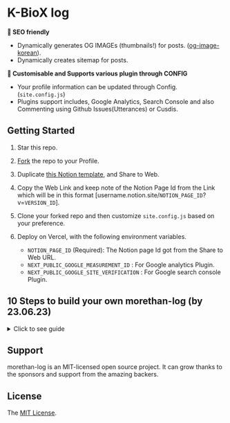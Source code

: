 # K-BioX log




**👀 SEO friendly**

- Dynamically generates OG IMAGEs (thumbnails!) for posts. ([og-image-korean](https://github.com/morethanmin/og-image-korean)).
- Dynamically creates sitemap for posts.

**🤖 Customisable and Supports various plugin through CONFIG**

- Your profile information can be updated through Config. (`site.config.js`)
- Plugins support includes, Google Analytics, Search Console and also Commenting using Github Issues(Utterances) or Cusdis.

## Getting Started

1. Star this repo.
2. [Fork](https://github.com/morethanmin/morethan-log/fork) the repo to your Profile.
3. Duplicate [this Notion template](https://quasar-season-ed5.notion.site/12c38b5f459d4eb9a759f92fba6cea36?v=2e7962408e3842b2a1a801bf3546edda), and Share to Web.
4. Copy the Web Link and keep note of the Notion Page Id from the Link which will be in this format [username.notion.site/`NOTION_PAGE_ID`?v=`VERSION_ID`].
5. Clone your forked repo and then customize `site.config.js` based on your preference.
6. Deploy on Vercel, with the following environment variables.

   - `NOTION_PAGE_ID` (Required): The Notion page Id got from the Share to Web URL.
   - `NEXT_PUBLIC_GOOGLE_MEASUREMENT_ID` : For Google analytics Plugin.
   - `NEXT_PUBLIC_GOOGLE_SITE_VERIFICATION` : For Google search console Plugin.

## 10 Steps to build your own morethan-log (by 23.06.23)

<details>
   <summary> Click to see guide </summary>
   
   0. Prepare Notion, Vercel account.

   1. ⭐ `Star` and `Fork` this repo.
   <img src='https://github.com/jhk0530/morethan-log/assets/6457691/b0421776-2bfe-42bc-ae31-d90206fd5789' width = '500'>
   <img src='https://github.com/jhk0530/morethan-log/assets/6457691/185a8e4c-4ae2-4a38-b6f4-dc2a06a45c28' width = '500'>

   2. As you `click` the [Notion template](https://quasar-season-ed5.notion.site/12c38b5f459d4eb9a759f92fba6cea36?v=2e7962408e3842b2a1a801bf3546edda), you will see this notion page in your browser. Click `Duplicate` button(복제 in image) in right top.
   <img src='https://github.com/jhk0530/morethan-log/assets/6457691/a5375429-28f0-4bba-a355-0d391cad58db' width = '500'>

   3. And you will see `notion page in notion app` in your account.
   <img src='https://github.com/jhk0530/morethan-log/assets/6457691/09af5533-43d9-48e5-95eb-dcac84c97c1f' width = '500'>

   4. Click `Share` and `Publish` in right top, and check web link. (Copy web link)
   <img src='https://github.com/jhk0530/morethan-log/assets/6457691/886fe4a2-79ca-4dbc-b1e1-93984e7e3f44' width = '500'>
   
   5. `Modify` **site.config.js** file in **your** forked repo.
   > 💡 NOTE. I changed **2 RED PART**
   <img src='https://github.com/jhk0530/morethan-log/assets/6457691/3d9c0da5-92bc-4372-8752-7bfc810b4986' width = '500'>

   6. Move and `login` to vercel.
   <img src='https://github.com/jhk0530/morethan-log/assets/6457691/07742ad0-4766-43b0-9ebd-5311f9711bc2' width = '500'>

   7. `Build` new project using **Add New...**
   <img src='https://github.com/jhk0530/morethan-log/assets/6457691/517d46be-c9bf-4181-aaa5-e9bd2fcdc822' width = '500'>

   8. `Import` **your forked morethan-log repository**
   <img src='https://github.com/jhk0530/morethan-log/assets/6457691/07742ad0-4766-43b0-9ebd-5311f9711bc2' width = '500'>

   9. `Add` **Environment variabes** to vercel project
   <img src='https://github.com/jhk0530/morethan-log/assets/6457691/703b50a3-3a90-4915-ab73-1baca4c285f8' width = '500'>

   10. `Wait` for the deployment to complete. After the deployment is successful, you should see an image like the one below.
   <img src='https://github.com/jhk0530/morethan-log/assets/6457691/a7d72caa-4354-4f81-9577-c773faeed7c6' width = '500'>

   🥳 Congratulations. Now check out your blog
   
   <img src='https://github.com/jhk0530/morethan-log/assets/6457691/3876a273-a270-47ef-a2ad-663519d9e537' width = '500'>

</details>

## Support

morethan-log is an MIT-licensed open source project. It can grow thanks to the sponsors and support from the amazing backers.

## License

The [MIT License](LICENSE).

